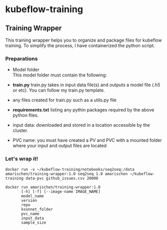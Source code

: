 # kubeflow-training  
  
## Training Wrapper  
This training wrapper helps you to organize and package files for kubeflow training.  To simplify the process, I have containerized the python script.  
  
### Preparations  
* Model folder  
This model folder must contain the following:  
 * __train.py__  train.py takes in input data file(s) and outputs a model file (.h5 or etc). You can follow my train.py template.  
 * any files created for train.py such as a utils.py file  
 * __requirements.txt__  listing any pythin packages required by the above python files.  
  
* input data: downloaded and stored in a location accessible by the cluster.  
* PVC name: you must have created a PV and PVC with a mounted folder where your input and output files are located  
  
  
### Let's wrap it!  
  
```
docker run -v ~/kubeflow-training/notebooks/seq2seq:/data amarischen/training-wrapper:1.0 seq2seq 1.0 amarischen ~/kubeflow-training data-pvc github_issues.csv 20000

```
  
 ```
docker run amarischen/training-wrapper:1.0  
        [-h] [-f] [--image-name IMAGE_NAME]
        model_name
        version 
        repo 
        ksonnet_folder 
        pvc_name
        input_data 
        sample_size
 ```
